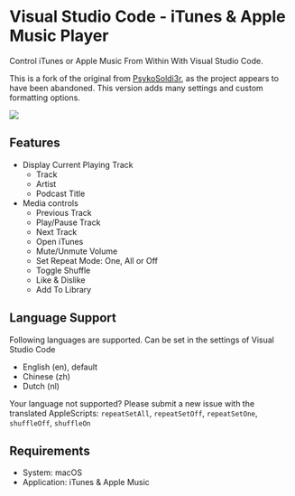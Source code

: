 # Visual Studio Code - iTunes & Apple Music Player

Control iTunes or Apple Music From Within With Visual Studio Code.

This is a fork of the original from [PsykoSoldi3r](https://github.com/PsykoSoldi3r/vscode-itunes), as the project appears to have been abandoned. This version adds many settings and custom formatting options.

![](https://raw.githubusercontent.com/dnedry2/vscode-itunes/master/images/screenshot-03.png)

## Features

* Display Current Playing Track
    * Track
    * Artist
    * Podcast Title
* Media controls
    * Previous Track
    * Play/Pause Track
    * Next Track
    * Open iTunes
    * Mute/Unmute Volume
    * Set Repeat Mode: One, All or Off
    * Toggle Shuffle
    * Like & Dislike 
    * Add To Library

## Language Support

Following languages are supported. Can be set in the settings of Visual Studio Code
* English (en), default
* Chinese (zh)
* Dutch (nl)

Your language not supported? Please submit a new issue with the translated AppleScripts: `repeatSetAll`, `repeatSetOff`, `repeatSetOne`, `shuffleOff`, `shuffleOn`

## Requirements

* System: macOS
* Application: iTunes & Apple Music
